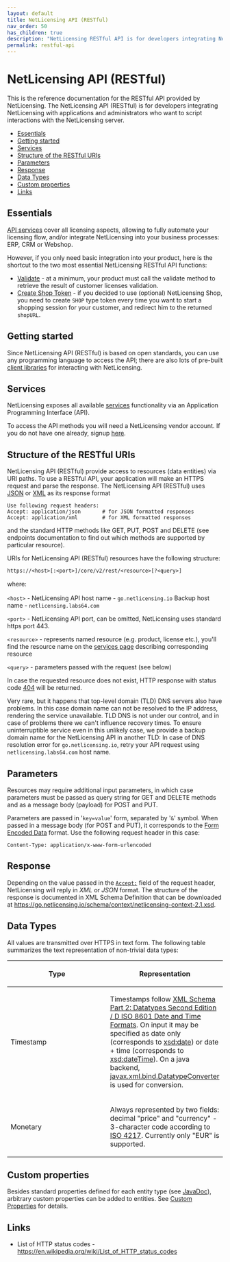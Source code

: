 ```yaml
---
layout: default
title: NetLicensing API (RESTful)
nav_order: 50
has_children: true
description: "NetLicensing RESTful API is for developers integrating NetLicensing with applications and administrators who want to script interactions with the NetLicensing server"
permalink: restful-api
---
```


NetLicensing API (RESTful)
==========================

This is the reference documentation for the RESTful API provided by NetLicensing. The NetLicensing API (RESTful) is for developers integrating NetLicensing with applications and administrators who want to script interactions with the NetLicensing server.

-   [Essentials](#essentials)
-   [Getting started](#getting-started)
-   [Services](#services)
-   [Structure of the RESTful URIs](#structure-of-the-restful-uris)
-   [Parameters](#parameters)
-   [Response](#response)
-   [Data Types](#data-types)
-   [Custom properties](#custom-properties)
-   [Links](#links)

Essentials
----------

[API services](services) cover all licensing aspects, allowing to fully automate your licensing flow, and/or integrate NetLicensing into your business processes: ERP, CRM or Webshop.

However, if you only need basic integration into your product, here is the shortcut to the two most essential NetLicensing RESTful API functions:

- [Validate](licensee-services#validate-licensee) - at a minimum, your product must call the validate method to retrieve the result of customer licenses validation.
- [Create Shop Token](token-services#create-token) - if you decided to use (optional) NetLicensing Shop, you need to create `SHOP` type token every time you want to start a shopping session for your customer, and redirect him to the returned `shopURL`.

Getting started
---------------

Since NetLicensing API (RESTful) is based on open standards, you can use any programming language to access the API; there are also lots of pre-built [client libraries](client-libraries) for interacting with NetLicensing.

Services
--------

NetLicensing exposes all available [services](services) functionality via an Application Programming Interface (API).

To access the API methods you will need a NetLicensing vendor account.
If you do not have one already, signup <a href="https://ui.netlicensing.io/#/register" class="external-link">here</a>.

Structure of the RESTful URIs
-----------------------------

NetLicensing API (RESTful) provide access to resources (data entities) via URI paths. To use a RESTful API, your application will make an HTTPS request and parse the response. The NetLicensing API (RESTful) uses <a href="https://en.wikipedia.org/wiki/JSON" class="external-link">JSON</a> or <a href="https://en.wikipedia.org/wiki/XML" class="external-link">XML</a> as its response format

    Use following request headers:
    Accept: application/json       # for JSON formatted responses
    Accept: application/xml        # for XML formatted responses

and the standard HTTP methods like GET, PUT, POST and DELETE (see endpoints documentation to find out which methods are supported by particular resource).

URIs for NetLicensing API (RESTful) resources have the following structure:

    https://<host>[:<port>]/core/v2/rest/<resource>[?<query>]

<span style="line-height: 1.4285715;">where:</span>

`<host>` - NetLicensing API host name - `go.netlicensing.io` Backup host name - `netlicensing.labs64.com`

`<port>` - NetLicensing API port, can be omitted, NetLicensing uses standard https port 443.

`<resource>` - represents named resource (e.g. product, license etc.), you'll find the resource name on the [services page](services) describing corresponding resource

`<query>` - parameters passed with the request (see below)

In case the requested resource does not exist, HTTP response with status code <a href="https://en.wikipedia.org/wiki/HTTP_403" class="external-link" target="_blank">404</a> will be returned.

Very rare, but it happens that top-level domain (TLD) DNS servers also have problems. In this case domain name can not be resolved to the IP address, rendering the service unavailable. TLD DNS is not under our control, and in case of problems there we can't influence recovery times. To ensure uninterruptible service even in this unlikely case, we provide a backup domain name for the NetLicensing API in another TLD: In case of DNS resolution error for `go.netlicensing.io`, retry your API request using `netlicensing.labs64.com` host name.

Parameters
----------

Resources may require additional input parameters, in which case
parameters must be passed as query string for GET and DELETE methods and
as a message body (payload) for POST and PUT.

Parameters are passed in '`key=value`' form, separated by '`&`' symbol.
When passed in a message body (for POST and PUT), it corresponds to
the <a href="https://www.w3.org/TR/html401/interact/forms.html#h-17.13.4.1" target="_blank" class="external-link">Form Encoded Data</a> format.
Use the following request header in this case:

    Content-Type: application/x-www-form-urlencoded 

Response
--------

Depending on the value passed in the [`Accept:`](#structure-of-the-restful-uris) field of the request header, NetLicensing will reply in *XML* or *JSON* format.
The structure of the response is documented in XML Schema Definition that can be downloaded at <a href="https://go.netlicensing.io/schema/context/netlicensing-context-2.1.xsd" class="external-link">https://go.netlicensing.io/schema/context/netlicensing-context-2.1.xsd</a>.

Data Types
----------

All values are transmitted over HTTPS in text form. The following table summarizes the text representation of non-trivial data types:

<table>
<colgroup>
<col style="width: 50%" />
<col style="width: 50%" />
</colgroup>
<thead>
<tr class="header">
<th><p>Type</p></th>
<th><p>Representation</p></th>
</tr>
</thead>
<tbody>
<tr class="odd">
<td><p>Timestamp</p></td>
<td><p>Timestamps follow <a href="https://www.w3.org/TR/xmlschema-2/#isoformats" class="external-link">XML Schema Part 2: Datatypes Second Edition / D ISO 8601 Date and Time Formats</a>. On input it may be specified as date only (corresponds to <a href="https://www.w3.org/TR/xmlschema-2/#date" class="external-link">xsd:date</a>) or date + time (corresponds to <a href="https://www.w3.org/TR/xmlschema-2/#dateTime" class="external-link">xsd:dateTime</a>). On a java backend, <a href="https://docs.oracle.com/javase/7/docs/api/javax/xml/bind/DatatypeConverter.html" class="external-link">javax.xml.bind.DatatypeConverter</a> is used for conversion.</p></td>
</tr>
<tr class="even">
<td><p>Monetary</p></td>
<td><p>Always represented by two fields: decimal "price" and "currency" - 3-character code according to <a href="https://en.wikipedia.org/wiki/ISO_4217" class="external-link">ISO 4217</a>. Currently only "EUR" is supported.</p></td>
</tr>
</tbody>
</table>

Custom properties
-----------------

Besides standard properties defined for each entity type (see <a href="https://go.netlicensing.io/javadoc/v2/index.html" class="external-link">JavaDoc</a>), arbitrary custom properties can be added to entities. See [Custom Properties](custom-properties) for details.

Links
-----

-   List of HTTP status codes - <a href="https://en.wikipedia.org/wiki/List_of_HTTP_status_codes" class="external-link">https://en.wikipedia.org/wiki/List_of_HTTP_status_codes</a>

